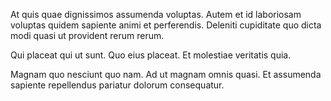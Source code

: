 At quis quae dignissimos assumenda voluptas. Autem et id laboriosam voluptas quidem sapiente animi et perferendis. Deleniti cupiditate quo dicta modi quasi ut provident rerum rerum.
 Qui placeat qui ut sunt. Quo eius placeat. Et molestiae veritatis quia.
 Magnam quo nesciunt quo nam. Ad ut magnam omnis quasi. Et assumenda sapiente repellendus pariatur dolorum consequatur.